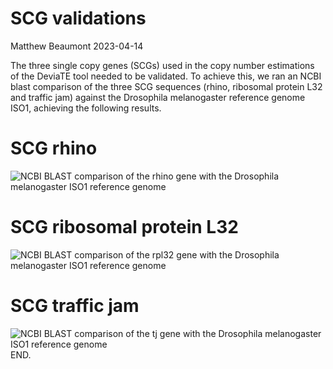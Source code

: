 SCG validations
================
Matthew Beaumont
2023-04-14

The three single copy genes (SCGs) used in the copy number estimations
of the DeviaTE tool needed to be validated. To achieve this, we ran an
NCBI blast comparison of the three SCG sequences (rhino, ribosomal
protein L32 and traffic jam) against the Drosophila melanogaster
reference genome ISO1, achieving the following results.

# SCG rhino

![NCBI BLAST comparison of the rhino gene with the Drosophila
melanogaster ISO1 reference
genome](https://github.com/divygenome/Dmel_Pelement_Invasion/blob/main/dna/validations/SCG_validation_rhi.png?raw=true "The BLAST comparison reusults of the top 5 hits of the rhi gene sequence against the ISO1 reference genome, with their E-val listed.")

# SCG ribosomal protein L32

![NCBI BLAST comparison of the rpl32 gene with the Drosophila
melanogaster ISO1 reference
genome](https://github.com/divygenome/Dmel_Pelement_Invasion/blob/main/dna/validations/SCG_validation_rpl32.png?raw=true "The BLAST comparison reusults of the top 5 hits of the ribosomal protein L32 gene sequence against the ISO1 reference genome, with their E-val listed.")

# SCG traffic jam

![NCBI BLAST comparison of the tj gene with the Drosophila melanogaster
ISO1 reference
genome](https://github.com/divygenome/Dmel_Pelement_Invasion/blob/main/dna/validations/SCG_validation_tj.png?raw=true "The BLAST comparison reusults of the top 5 hits of the traffic jam gene sequence against the ISO1 reference genome, with their E-val listed.")
END.
